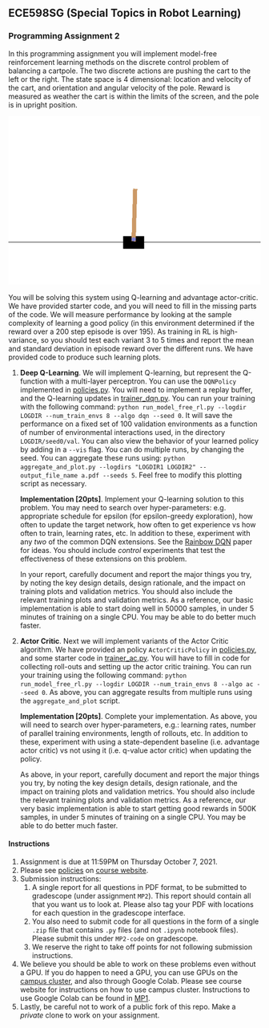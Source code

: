 ## ECE598SG (Special Topics in Robot Learning)
### Programming Assignment 2
In this programming assignment you will implement model-free reinforcement
learning methods on the discrete control problem of balancing a cartpole. The
two discrete actions are pushing the cart to the left or the right. The state space is
4 dimensional: location and velocity of the cart, and orientation and angular
velocity of the pole. Reward is measured as weather the cart is within the
limits of the screen, and the pole is in upright position.

![](vis-CartPole-v2.gif)

You will be solving this system using Q-learning and advantage actor-critic. We
have provided starter code, and you will need to fill in the missing parts of
the code. We will measure performance by looking at the sample complexity of
learning a good policy (in this environment determined if the reward over a 200
step episode is over 195).  As training in RL is high-variance, so you should
test each variant 3 to 5 times and report the mean and standard deviation in
episode reward over the different runs. We have provided code to produce such
learning plots. 

1. **Deep Q-Learning**. We will implement Q-learning, but represent the
   Q-function with a multi-layer perceptron. You can use the `DQNPolicy`
   implemented in [policies.py](./policies.py). You will need to implement a
   replay buffer, and the Q-learning updates in
   [trainer_dqn.py](./trainer_dqn.py). You can run your training with the
   following command: `python run_model_free_rl.py --logdir LOGDIR
   --num_train_envs 8 --algo dqn --seed 0`.  It will save the performance on a
   fixed set of 100 validation environments as a function of number of
   environmental interactions used, in the directory `LOGDIR/seed0/val`.  You
   can also view the behavior of your learned policy by adding in a `--vis`
   flag. You can do multiple runs, by changing the seed.  You can aggregate
   these runs using: `python aggregate_and_plot.py --logdirs "LOGDIR1 LOGDIR2"
   --output_file_name a.pdf --seeds 5`. Feel free to modify this plotting
   script as necessary.
   
   **Implementation [20pts]**. Implement your Q-learning solution to this
   problem.  You may need to search over hyper-parameters: e.g. appropriate
   schedule for epsilon (for epsilon-greedy exploration), how often to update
   the target network, how often to get experience vs how often to train,
   learning rates, etc. In addition to these, experiment with any *two* of the
   common DQN extensions. See the [Rainbow
   DQN](https://arxiv.org/abs/1710.02298) paper for ideas. You should include
   *control* experiments that test the effectiveness of these extensions on this
   problem.
      
   In your report, carefully document and report the major things you try, by
   noting the key design details, design rationale, and the impact on training
   plots and validation metrics. You should also include the relevant training
   plots and validation metrics.  As a reference, our basic implementation is
   able to start doing well in 50000 samples, in under 5 minutes of training on
   a single CPU. You may be able to do better much faster.

2. **Actor Critic**. Next we will implement variants of the Actor Critic
   algorithm. We have provided an policy `ActorCriticPolicy` in
   [policies.py](./policies.py), and some starter code in
   [trainer_ac.py](./trainer_ac.py). You will have to fill in code for
   collecting roll-outs and setting up the actor critic training. You can run
   your training using the following command: `python run_model_free_rl.py
   --logdir LOGDIR --num_train_envs 8 --algo ac --seed 0`.
   As above, you can aggregate results from multiple runs using the
   `aggregate_and_plot` script. 
   
   **Implementation [20pts]**. Complete your implementation. As above, you will
   need to search over hyper-parameters, e.g.: learning rates, number of
   parallel training environments, length of rollouts, etc. In addition to
   these, experiment with using a state-dependent baseline (i.e. advantage actor
   critic) vs not using it (i.e. q-value actor critic) when updating the
   policy.
      
   As above, in your report, carefully document and report the major things you
   try, by noting the key design details, design rationale, and the impact on
   training plots and validation metrics. You should also include the relevant
   training plots and validation metrics.  As a reference, our very basic
   implementation is able to start getting good rewards in 500K samples, in
   under 5 minutes of training on a single CPU. You may be able to do better
   much faster.
 
#### Instructions
1. Assignment is due at 11:59PM on Thursday October 7, 2021.
2. Please see
[policies](http://saurabhg.web.illinois.edu/teaching/ece598sg/fa2021/policies.html)
on [course
website](http://saurabhg.web.illinois.edu/teaching/ece598sg/fa2021/index.html).
3. Submission instructions:
   1. A single report for all questions in PDF format, to be submitted to
   gradescope (under assignment `MP2`). This report
   should contain all that you want us to look at. Please also tag your PDF
   with locations for each question in the gradescope interface.
   2. You also need to submit code for all questions in the form of a single
   `.zip` file that contains `.py` files (and not `.ipynb` notebook files).
   Please submit this under `MP2-code` on gradescope.  
   3. We reserve the right to take off points for not following submission
   instructions.
4. We believe you should be able to work on these problems even without a GPU.
If you do happen to need a GPU, you can use GPUs on the [campus
cluster](http://saurabhg.web.illinois.edu/teaching/ece598sg/fa2021/compute.html),
and also through Google Colab. Please see course website for instructions on
how to use campus cluster. Instructions to use Google Colab can be found in
[MP1](../MP1).
5. Lastly, be careful not to work of a public fork of this repo. Make a *private*
clone to work on your assignment. 
